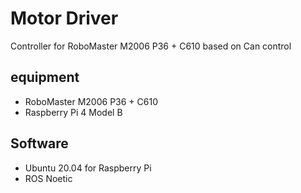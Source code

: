 # Motor Driver
Controller for RoboMaster M2006 P36 + C610 based on Can control


## equipment
- RoboMaster M2006 P36 + C610
- Raspberry Pi 4 Model B

## Software
- Ubuntu 20.04 for Raspberry Pi
- ROS Noetic
